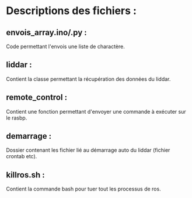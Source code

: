 # Descriptions des fichiers :
## envois_array.ino/.py : 
Code permettant l'envois une liste de charactère.

## liddar : 
Contient la classe permettant la récupération des données du liddar.

## remote_control : 
Contient une fonction permettant d'envoyer une commande à exécuter sur le rasbp.

## demarrage : 
Dossier contenant les fichier lié au démarrage auto du liddar (fichier crontab etc).

## killros.sh : 
Contient la commande bash pour tuer tout les processus de ros.
